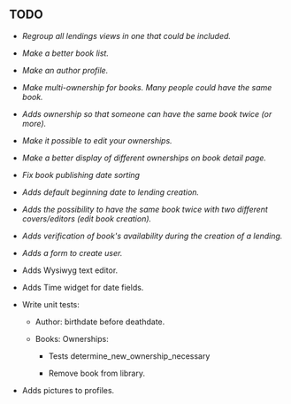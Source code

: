 TODO
---

* *Regroup all lendings views in one that could be included.*

* *Make a better book list.*

* *Make an author profile.*

* *Make multi-ownership for books. Many people could have the same book.*

* *Adds ownership so that someone can have the same book twice (or more).*

* *Make it possible to edit your ownerships.*

* *Make a better display of different ownerships on book detail page.*

* *Fix book publishing date sorting*

* *Adds default beginning date to lending creation.*

* *Adds the possibility to have the same book twice with two different covers/editors (edit book creation).*

* *Adds verification of book's availability during the creation of a lending.*

* *Adds a form to create user.*

* Adds Wysiwyg text editor.

* Adds Time widget for date fields.

* Write unit tests:
	
	* Author: birthdate before deathdate.

	* Books: Ownerships:

		* Tests determine_new_ownership_necessary

		* Remove book from library.
	
* Adds pictures to profiles.